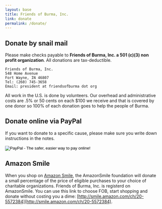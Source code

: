 ```yaml
---
layout: base
title: Friends of Burma, Inc.
link: donate
permalink: /donate/
---
```



## Donate by snail mail

Please make checks payable to **Friends of Burma, Inc. a 501 (c)(3) non profit organization**. All donations are tax-deductible.

    Friends of Burma, Inc.
    548 Home Avenue
    Fort Wayne, IN 46807
    Tel: (260) 745-3658
    Email: president at friendsofburma dot org

All work in the U.S. is done by volunteers. Our overhead and administrative costs are .5% or 50 cents on each $100 we receive and that is covered by one donor so 100% of each donation goes to help the people of Burma.


## Donate online via PayPal

If you want to donate to a specific cause, please make sure you write down instructions in the notes.

<p>
  <form action="https://www.paypal.com/cgi-bin/webscr" method="post" target="_top">
    <input type="hidden" name="cmd" value="_s-xclick">
    <input type="hidden" name="hosted_button_id" value="8Z7BX3AVUZAL6">
    <input type="image" src="https://www.paypalobjects.com/en_US/i/btn/btn_donateCC_LG.gif" border="0" name="submit" alt="PayPal - The safer, easier way to pay online!">
    <img alt="" border="0" src="https://www.paypalobjects.com/en_US/i/scr/pixel.gif" width="1" height="1">
  </form>
</p>



## Amazon Smile

When you shop on [Amazon Smile](http://smile.amazon.com/ch/20-5572384), the AmazonSmile foundation will donate a small percentage of the price of eligible purchases to your choice of charitable organizations. Friends of Burma, Inc. is registerd on AmazonSmile. You can use this link to choose FOB, start shopping and donate without costing you a dime: [http://smile.amazon.com/ch/20-5572384](http://smile.amazon.com/ch/20-5572384).



